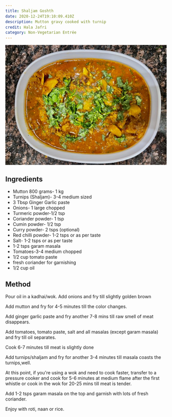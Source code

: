 ```yaml
---
title: Shaljam Goshth
date: 2020-12-24T19:10:09.410Z
description: Mutton gravy cooked with turnip
credit: Hala Jafri
category: Non-Vegetarian Entrée
---
```

![](shaljam-goshth.jpg)

## Ingredients

* Mutton 800 grams- 1 kg
* Turnips (Shaljam)- 3-4 medium sized
* 3 Tbsp Ginger Garlic paste
* Onions- 1 large chopped
* Turmeric powder-1/2 tsp
* Coriander powder- 1 tsp
* Cumin powder- 1/2 tsp
* Curry powder- 2 tsps (optional)
* Red chilli powder- 1-2 tsps or as per taste
* Salt- 1-2 tsps or as per taste
* 1-2 tsps garam masala
* Tomatoes-3-4 medium chopped
* 1/2 cup tomato paste
* fresh coriander for garnishing
* 1/2 cup oil

## Method

Pour oil in a kadhai/wok. Add onions and fry till slightly golden brown

Add mutton and fry for 4-5 minutes till the color changes.

Add ginger garlic paste and fry another 7-8 mins till raw smell of meat disappears.

Add tomatoes, tomato paste, salt and all masalas  (except garam masala) and fry till oil separates. 

Cook 6-7 minutes till meat is slightly done

Add turnips/shaljam and fry for another 3-4 minutes till masala coasts the turnips,well.

At this point, if you're using a wok and need to cook faster, transfer to a pressure cooker and cook for 5-6 minutes at medium flame after the first whistle or cook in the wok for 20-25 mins till meat is tender.

Add 1-2 tsps garam masala on the top and garnish with lots of fresh coriander.

Enjoy with roti, naan or rice.
